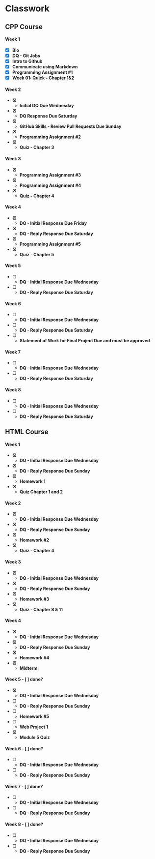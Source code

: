 # Classwork                                                            
<b>

## CPP Course

<b>
 
#### Week 1 
- [x] Bio
- [x] DQ - Git Jobs
- [x] Intro to Github
- [x] Communicate using Markdown
- [x] Programming Assignment #1
- [x] Week 01: Quick - Chapter 1&2

#### Week 2
- [x] - Initial DQ Due Wednesday
- [x] - DQ Response Due Saturday
- [x] - GitHub Skills - Review Pull Requests Due Sunday
- [x] - Programming Assignment #2
- [x] - Quiz - Chapter 3

#### Week 3
 - [x] - Programming Assignment #3
 - [x] - Programming Assignment #4
 - [x] - Quiz - Chapter 4

#### Week 4
 - [x] - DQ - Initial Response Due Friday
 - [x] - DQ - Reply Response Due Saturday
 - [x] - Programming Assignment #5
 - [x] - Quiz - Chapter 5
 
#### Week 5
 - [ ] - DQ - Initial Response Due Wednesday
 - [ ] - DQ - Reply Response Due Saturday
 
#### Week 6
 - [ ] - DQ - Initial Response Due Wednesday
 - [ ] - DQ - Reply Response Due Saturday
 - [ ] - Statement of Work for Final Project Due and must be approved
 
#### Week 7
 - [ ] - DQ - Initial Response Due Wednesday
 - [ ] - DQ - Reply Response Due Saturday
 
#### Week 8
 - [ ] - DQ - Initial Response Due Wednesday
 - [ ] - DQ - Reply Response Due Saturday
 



<b>

## HTML Course

<b>
  
#### Week 1
  - [x] - DQ - Initial Response Due Wednesday
  - [x] - DQ - Reply Response Due Sunday
  - [x] - Homework 1
  - [x] - Quiz Chapter 1 and 2

#### Week 2
  - [x] - DQ - Initial Response Due Wednesday
  - [x] - DQ - Reply Response Due Sunday
  - [x] - Homework #2
  - [x] - Quiz - Chapter 4

#### Week 3 
 - [x] - DQ - Initial Response Due Wednesday
 - [x] - DQ - Reply Response Due Sunday
 - [x] - Homework #3
 - [x] - Quiz - Chapter 8 & 11


#### Week 4
 - [x] - DQ - Initial Response Due Wednesday
 - [x] - DQ - Reply Response Due Sunday
 - [x] - Homework #4
 - [x] - Midterm 


#### Week 5 - [ ] done?
 - [x] - DQ - Initial Response Due Wednesday
 - [ ] - DQ - Reply Response Due Sunday
 - [ ] - Homework #5
 - [ ] - Web Project 1
 - [x] - Module 5 Quiz


#### Week 6 - [ ] done?
 - [ ] - DQ - Initial Response Due Wednesday
 - [ ] - DQ - Reply Response Due Sunday


#### Week 7 - [ ] done?
 - [ ] - DQ - Initial Response Due Wednesday
 - [ ] - DQ - Reply Response Due Sunday


#### Week 8 - [ ] done?
 - [ ] - DQ - Initial Response Due Wednesday
 - [ ] - DQ - Reply Response Due Sunday




